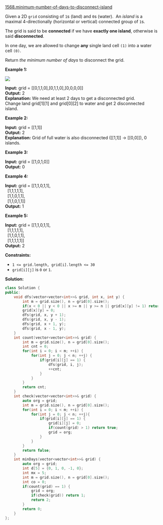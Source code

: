 [1568.minimum-number-of-days-to-disconnect-island](https://leetcode.com/problems/minimum-number-of-days-to-disconnect-island/)  

Given a 2D `grid` consisting of `1`s (land) and `0`s (water).  An _island_ is a maximal 4-directionally (horizontal or vertical) connected group of `1`s.

The grid is said to be **connected** if we have **exactly one island**, otherwise is said **disconnected**.

In one day, we are allowed to change **any** single land cell `(1)` into a water cell `(0)`.

Return _the minimum number of days_ to disconnect the grid.

**Example 1:**

**![](https://assets.leetcode.com/uploads/2020/08/13/1926_island.png)**

  
**Input:** grid = \[\[0,1,1,0\],\[0,1,1,0\],\[0,0,0,0\]\]  
**Output:** 2  
**Explanation:** We need at least 2 days to get a disconnected grid.  
Change land grid\[1\]\[1\] and grid\[0\]\[2\] to water and get 2 disconnected island.  

**Example 2:**

  
**Input:** grid = \[\[1,1\]\]  
**Output:** 2  
**Explanation:** Grid of full water is also disconnected (\[\[1,1\]\] -> \[\[0,0\]\]), 0 islands.  

**Example 3:**

  
**Input:** grid = \[\[1,0,1,0\]\]  
**Output:** 0  

**Example 4:**

  
**Input:** grid = \[\[1,1,0,1,1\],  
               \[1,1,1,1,1\],  
               \[1,1,0,1,1\],  
               \[1,1,0,1,1\]\]  
**Output:** 1  

**Example 5:**

  
**Input:** grid = \[\[1,1,0,1,1\],  
               \[1,1,1,1,1\],  
               \[1,1,0,1,1\],  
               \[1,1,1,1,1\]\]  
**Output:** 2  

**Constraints:**

*   `1 <= grid.length, grid[i].length <= 30`
*   `grid[i][j]` is `0` or `1`.  



**Solution:**  

```cpp
class Solution {
public:
    void dfs(vector<vector<int>>& grid, int x, int y) {
        int m = grid.size(), n = grid[0].size();
        if(x < 0 || y < 0 || x >= m || y >= n || grid[x][y] != 1) return;
        grid[x][y] = 0;
        dfs(grid, x, y + 1);
        dfs(grid, x, y - 1);
        dfs(grid, x + 1, y);
        dfs(grid, x - 1, y);
    }
    int count(vector<vector<int>>& grid) {
        int m = grid.size(), n = grid[0].size();
        int cnt = 0;
        for(int i = 0; i < m; ++i) {
            for(int j = 0; j < n; ++j) {
                if(grid[i][j] == 1) {
                    dfs(grid, i, j);
                    ++cnt;
                }
            }
        }
        return cnt;
    }
    int check(vector<vector<int>>& grid) {
        auto org = grid;
        int m = grid.size(), n = grid[0].size();
        for(int i = 0; i < m; ++i) {
            for(int j = 0; j < n; ++j){
                if(grid[i][j] == 1) {
                    grid[i][j] = 0;
                    if(count(grid) > 1) return true;
                    grid = org;
                }
            }
        }
        return false;
    }
    int minDays(vector<vector<int>>& grid) {
        auto org = grid;
        int d[5] = {0, 1, 0, -1, 0};
        int mx = 5;
        int m = grid.size(), n = grid[0].size();
        int co = 0;
        if(count(grid) == 1) {
            grid = org;
            if(check(grid)) return 1;
            return 2;
        }
        return 0;
    }
};
```
      